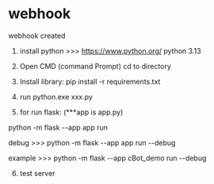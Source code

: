 # webhook
webhook created

1. install python >>> https://www.python.org/ 
python 3.13

2. Open CMD (command Prompt) cd to directory

3. Install library: pip install -r requirements.txt

4. run python.exe xxx.py

5. for run flask: (***app is app.py)

python -m flask --app app run

debug >>> python -m flask --app app run --debug

example >>> python -m flask --app cBot_demo run --debug

6. test server

